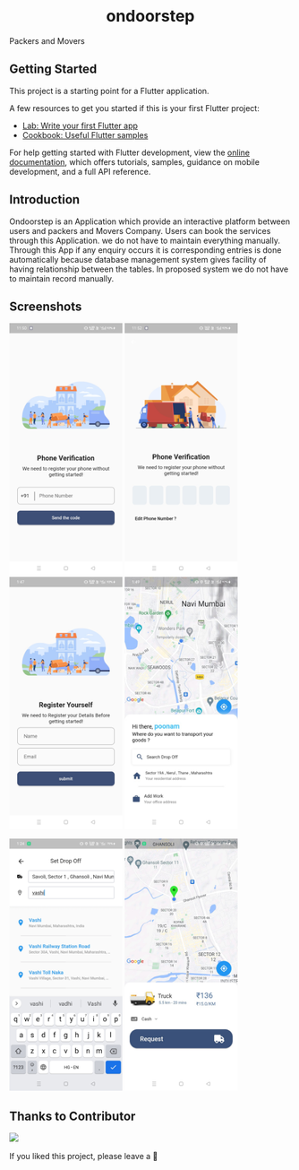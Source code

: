 <br>
<h1 align="center">
ondoorstep
</h1>

Packers and Movers

## Getting Started

This project is a starting point for a Flutter application.

A few resources to get you started if this is your first Flutter project:

- [Lab: Write your first Flutter app](https://docs.flutter.dev/get-started/codelab)
- [Cookbook: Useful Flutter samples](https://docs.flutter.dev/cookbook)

For help getting started with Flutter development, view the
[online documentation](https://docs.flutter.dev/), which offers tutorials,
samples, guidance on mobile development, and a full API reference.

## Introduction
Ondoorstep is an Application which provide an interactive 
platform between users and packers and Movers Company. Users can book the services 
through this Application. we do not have to maintain everything manually. Through this App
if any enquiry occurs it is corresponding entries is done automatically because database 
management system gives facility of having relationship between the tables. In proposed 
system we do not have to maintain record manually.



## Screenshots
<img src="ss/login.jpeg" height=450>       <img src="ss/otp.jpeg" height=450>          <img src="ss/profile.jpeg" height=450>    <img src="ss/dshboard.jpeg" height=450>


<img src="ss/search.jpeg" height=450>      <img src="ss/truck.jpeg" height=450>     



## Thanks to Contributor
<a href = "https://github.com/poonam-kumawat/developer-roadmap/graphs/contributors">
   <img src = "https://contrib.rocks/image?repo=poonam-kumawat/Ondoorstep"/>
 </a>



If you liked this project, please leave a 🌟








